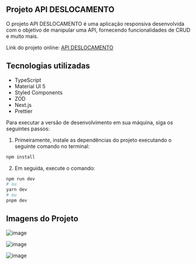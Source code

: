 ## Projeto API DESLOCAMENTO

O projeto API DESLOCAMENTO é uma aplicação responsiva desenvolvida com o objetivo de manipular uma API, fornecendo funcionalidades de CRUD e muito mais. 

Link do projeto online: [API DESLOCAMENTO](https://front-api-deslocamento.vercel.app/)

## Tecnologias utilizadas
- TypeScript
- Material UI 5
- Styled Components
- ZOD
- Next.js
- Prettier

Para executar a versão de desenvolvimento em sua máquina, siga os seguintes passos:

1. Primeiramente, instale as dependências do projeto executando o seguinte comando no terminal:

```bash
npm install
```

2. Em seguida, execute o comando:

```bash
npm run dev
# ou
yarn dev
# ou
pnpm dev
```

## Imagens do Projeto

![image](https://github.com/Jaliss0n/FRONT_Api_Deslocamento/assets/64872678/f9bafe36-bc09-49a5-b0cf-88a9f0547493)

![image](https://github.com/Jaliss0n/FRONT_Api_Deslocamento/assets/64872678/97199c69-6bcb-4f11-bad4-429429833f7d)

![image](https://github.com/Jaliss0n/FRONT_Api_Deslocamento/assets/64872678/954bf03a-4cab-4ef5-a6ad-4c5b1ebd65b6)
